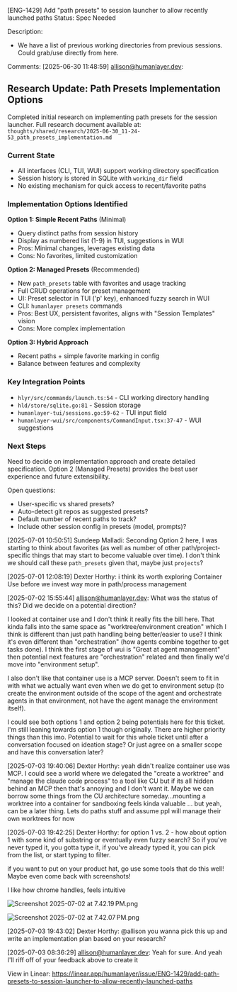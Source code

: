 
[ENG-1429] Add "path presets" to session launcher to allow recently launched paths
Status: Spec Needed

Description:
* We have a list of previous working directories from previous sessions. Could grab/use directly from here.

Comments:
[2025-06-30 11:48:59] allison@humanlayer.dev:
## Research Update: Path Presets Implementation Options

Completed initial research on implementing path presets for the session launcher. Full research document available at: `thoughts/shared/research/2025-06-30_11-24-53_path_presets_implementation.md`

### Current State
- All interfaces (CLI, TUI, WUI) support working directory specification
- Session history is stored in SQLite with `working_dir` field
- No existing mechanism for quick access to recent/favorite paths

### Implementation Options Identified

**Option 1: Simple Recent Paths** (Minimal)
- Query distinct paths from session history
- Display as numbered list (1-9) in TUI, suggestions in WUI
- Pros: Minimal changes, leverages existing data
- Cons: No favorites, limited customization

**Option 2: Managed Presets** (Recommended)
- New `path_presets` table with favorites and usage tracking
- Full CRUD operations for preset management
- UI: Preset selector in TUI ('p' key), enhanced fuzzy search in WUI
- CLI: `humanlayer presets` commands
- Pros: Best UX, persistent favorites, aligns with "Session Templates" vision
- Cons: More complex implementation

**Option 3: Hybrid Approach**
- Recent paths + simple favorite marking in config
- Balance between features and complexity

### Key Integration Points
- `hlyr/src/commands/launch.ts:54` - CLI working directory handling
- `hld/store/sqlite.go:81` - Session storage
- `humanlayer-tui/sessions.go:59-62` - TUI input field
- `humanlayer-wui/src/components/CommandInput.tsx:37-47` - WUI suggestions

### Next Steps
Need to decide on implementation approach and create detailed specification. Option 2 (Managed Presets) provides the best user experience and future extensibility.

Open questions:
- User-specific vs shared presets?
- Auto-detect git repos as suggested presets?
- Default number of recent paths to track?
- Include other session config in presets (model, prompts)?

[2025-07-01 10:50:51] Sundeep Malladi:
Seconding Option 2 here, I was starting to think about favorites (as well as number of other path/project-specific things that may start to become valuable over time). I don't think we should call these `path_presets` given that, maybe just `projects`? 

[2025-07-01 12:08:19] Dexter Horthy:
i think its worth exploring Container Use before we invest way more in path/process  management

[2025-07-02 15:55:44] allison@humanlayer.dev:
What was the status of this? Did we decide on a potential direction? 

I looked at container use and I don't think it really fits the bill here. That kinda falls into the same space as "worktree/environment creation" which I think is different than just path handling being better/easier to use? I think it's even different than "orchestration" (how agents combine together to get tasks done). I think the first stage of wui is "Great at agent management" then potential next features are "orchestration" related and then finally we'd move into "environment setup". 

I also don't like that container use is a MCP server. Doesn't seem to fit in with what we actually want even when we do get to environment setup (to create the environment outside of the scope of the agent and orchestrate agents in that environment, not have the agent manage the environment itself). 

I could see both options 1 and option 2 being potentials here for this ticket. I'm still leaning towards option 1 though originally. There are higher priority things than this imo. Potential to wait for this whole ticket until after a conversation focused on ideation stage? Or just agree on a smaller scope and have this conversation later?

[2025-07-03 19:40:06] Dexter Horthy:
yeah didn't realize container use was MCP. I could see a world where we delegated the "create a worktree" and "manage the claude code process" to a tool like CU but if its all hidden behind an MCP then that's annoying and I don't want it. Maybe we can borrow some things from the CU architecture someday…mounting a worktree into a container for sandboxing feels kinda valuable … but yeah, can be a later thing. Lets do paths stuff and assume ppl will manage their own worktrees for now

[2025-07-03 19:42:25] Dexter Horthy:
for option 1 vs. 2 - how about option 1 with some kind of substring or eventually even fuzzy search? So if you've never typed it, you gotta type it, if you've already typed it, you can pick from the list, or start typing to filter.

if you want to put on your product hat, go use some tools that do this well! Maybe even come back with screenshots!

I like how chrome handles, feels intuitive 

![Screenshot 2025-07-02 at 7.42.19 PM.png](https://uploads.linear.app/3ee2840f-7196-42ab-91f2-73ab50c48671/36c6fb51-9d24-4711-8930-e864a3b326c5/89577868-b2c7-468e-99e9-bb590b878797)

![Screenshot 2025-07-02 at 7.42.07 PM.png](https://uploads.linear.app/3ee2840f-7196-42ab-91f2-73ab50c48671/3db244e9-6f29-4162-aabb-12c2b8796f26/75414a47-4a98-4bda-bff2-adae11c2baff)

[2025-07-03 19:43:02] Dexter Horthy:
@allison you wanna pick this up and write an implementation plan based on your research?

[2025-07-03 08:36:29] allison@humanlayer.dev:
Yeah for sure. And yeah I'll riff off of your feedback above to create it


View in Linear: https://linear.app/humanlayer/issue/ENG-1429/add-path-presets-to-session-launcher-to-allow-recently-launched-paths

